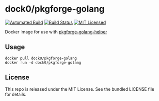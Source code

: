 dock0/pkgforge-golang
==========

[![Automated Build](https://img.shields.io/docker/build/dock0/pkgforge-golang.svg)](https://hub.docker.com/r/dock0/pkgforge-golang/)
[![Build Status](https://img.shields.io/travis/com/dock0/pkgforge-golang.svg)](https://travis-ci.com/dock0/pkgforge-golang)
[![MIT Licensed](https://img.shields.io/badge/license-MIT-green.svg)](https://tldrlegal.com/license/mit-license)

Docker image for use with [pkgforge-golang-helper](https://github.com/akerl/pkgforge-golang-helper)

## Usage

```
docker pull dock0/pkgforge-golang
docker run -d dock0/pkgforge-golang
```

## License

This repo is released under the MIT License. See the bundled LICENSE file for details.

